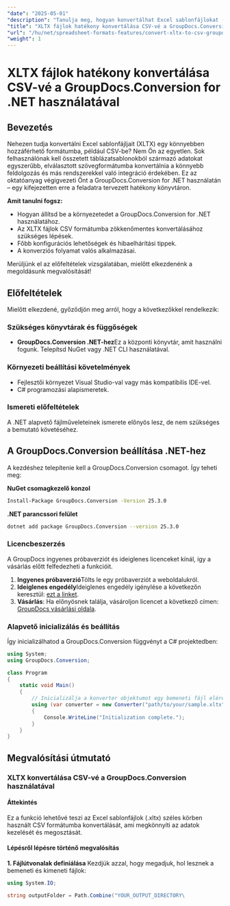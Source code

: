 ```yaml
---
"date": "2025-05-01"
"description": "Tanulja meg, hogyan konvertálhat Excel sablonfájlokat (XLTX) CSV formátumba könnyedén a GroupDocs.Conversion for .NET segítségével. Kövesse ezt a lépésről lépésre szóló útmutatót az adatfeldolgozás egyszerűsítéséhez és a rendszerintegráció javításához."
"title": "XLTX fájlok hatékony konvertálása CSV-vé a GroupDocs.Conversion for .NET használatával"
"url": "/hu/net/spreadsheet-formats-features/convert-xltx-to-csv-groupdocs-conversion-net/"
"weight": 1
---
```


# XLTX fájlok hatékony konvertálása CSV-vé a GroupDocs.Conversion for .NET használatával

## Bevezetés

Nehezen tudja konvertálni Excel sablonfájljait (XLTX) egy könnyebben hozzáférhető formátumba, például CSV-be? Nem Ön az egyetlen. Sok felhasználónak kell összetett táblázatsablonokból származó adatokat egyszerűbb, elválasztott szövegformátumba konvertálnia a könnyebb feldolgozás és más rendszerekkel való integráció érdekében. Ez az oktatóanyag végigvezeti Önt a GroupDocs.Conversion for .NET használatán – egy kifejezetten erre a feladatra tervezett hatékony könyvtáron.

**Amit tanulni fogsz:**
- Hogyan állítsd be a környezetedet a GroupDocs.Conversion for .NET használatához.
- Az XLTX fájlok CSV formátumba zökkenőmentes konvertálásához szükséges lépések.
- Főbb konfigurációs lehetőségek és hibaelhárítási tippek.
- A konverziós folyamat valós alkalmazásai.

Merüljünk el az előfeltételek vizsgálatában, mielőtt elkezdenénk a megoldásunk megvalósítását!

## Előfeltételek

Mielőtt elkezdené, győződjön meg arról, hogy a következőkkel rendelkezik:

### Szükséges könyvtárak és függőségek
- **GroupDocs.Conversion .NET-hez**Ez a központi könyvtár, amit használni fogunk. Telepítsd NuGet vagy .NET CLI használatával.

### Környezeti beállítási követelmények
- Fejlesztői környezet Visual Studio-val vagy más kompatibilis IDE-vel.
- C# programozási alapismeretek.

### Ismereti előfeltételek
A .NET alapvető fájlműveleteinek ismerete előnyös lesz, de nem szükséges a bemutató követéséhez.

## A GroupDocs.Conversion beállítása .NET-hez

A kezdéshez telepítenie kell a GroupDocs.Conversion csomagot. Így teheti meg:

**NuGet csomagkezelő konzol**

```bash
Install-Package GroupDocs.Conversion -Version 25.3.0
```

**\.NET parancssori felület**

```bash
dotnet add package GroupDocs.Conversion --version 25.3.0
```

### Licencbeszerzés
A GroupDocs ingyenes próbaverziót és ideiglenes licenceket kínál, így a vásárlás előtt felfedezheti a funkcióit.
1. **Ingyenes próbaverzió**Tölts le egy próbaverziót a weboldalukról.
2. **Ideiglenes engedély**Ideiglenes engedély igénylése a következőn keresztül: [ezt a linket](https://purchase.groupdocs.com/temporary-license/).
3. **Vásárlás**: Ha előnyösnek találja, vásároljon licencet a következő címen: [GroupDocs vásárlási oldala](https://purchase.groupdocs.com/buy).

### Alapvető inicializálás és beállítás
Így inicializálhatod a GroupDocs.Conversion függvényt a C# projektedben:

```csharp
using System;
using GroupDocs.Conversion;

class Program
{
    static void Main()
    {
        // Inicializálja a konverter objektumot egy bemeneti fájl elérési útjával
        using (var converter = new Converter("path/to/your/sample.xltx"))
        {
            Console.WriteLine("Initialization complete.");
        }
    }
}
```

## Megvalósítási útmutató

### XLTX konvertálása CSV-vé a GroupDocs.Conversion használatával

#### Áttekintés
Ez a funkció lehetővé teszi az Excel sablonfájlok (.xltx) széles körben használt CSV formátumba konvertálását, ami megkönnyíti az adatok kezelését és megosztását.

#### Lépésről lépésre történő megvalósítás
**1. Fájlútvonalak definiálása**
Kezdjük azzal, hogy megadjuk, hol lesznek a bemeneti és kimeneti fájlok:

```csharp
using System.IO;

string outputFolder = Path.Combine("YOUR_OUTPUT_DIRECTORY\